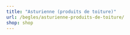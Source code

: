 ```yaml
---
title: "Asturienne (produits de toiture)"
url: /begles/asturienne-produits-de-toiture/
shop: shop
---
```

